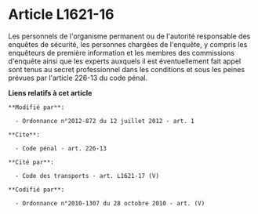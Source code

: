 # Article L1621-16

Les personnels de l'organisme permanent ou de l'autorité responsable des enquêtes de sécurité, les personnes chargées de
l'enquête, y compris les enquêteurs de première information et les membres des commissions d'enquête ainsi que les experts
auxquels il est éventuellement fait appel sont tenus au secret professionnel dans les conditions et sous les peines prévues
par l'article 226-13 du code pénal.

**Liens relatifs à cet article**

	**Modifié par**:

	  - Ordonnance n°2012-872 du 12 juillet 2012 - art. 1

	**Cite**:

	  - Code pénal - art. 226-13

	**Cité par**:

	  - Code des transports - art. L1621-17 (V)

	**Codifié par**:

	  - Ordonnance n°2010-1307 du 28 octobre 2010 - art. (V)
